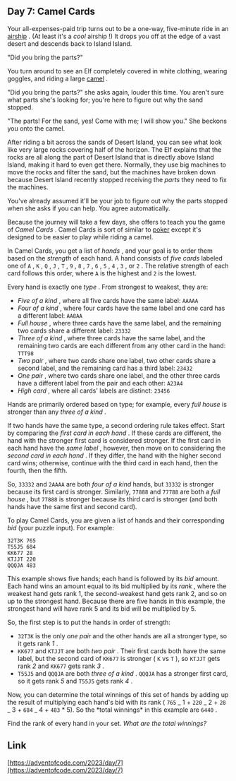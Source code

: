 ## Day 7: Camel Cards

Your all-expenses-paid trip turns out to be a one-way, five-minute ride in an [airship](https://en.wikipedia.org/wiki/Airship) . (At least it's a _cool_ airship !) It drops you off at the edge of a vast desert and descends back to Island Island.

"Did you bring the parts?"

You turn around to see an Elf completely covered in white clothing, wearing goggles, and riding a large [camel](https://en.wikipedia.org/wiki/Dromedary) .

"Did you bring the parts?" she asks again, louder this time. You aren't sure what parts she's looking for; you're here to figure out why the sand stopped.

"The parts! For the sand, yes! Come with me; I will show you." She beckons you onto the camel.

After riding a bit across the sands of Desert Island, you can see what look like very large rocks covering half of the horizon. The Elf explains that the rocks are all along the part of Desert Island that is directly above Island Island, making it hard to even get there. Normally, they use big machines to move the rocks and filter the sand, but the machines have broken down because Desert Island recently stopped receiving the _parts_ they need to fix the machines.

You've already assumed it'll be your job to figure out why the parts stopped when she asks if you can help. You agree automatically.

Because the journey will take a few days, she offers to teach you the game of _Camel Cards_ . Camel Cards is sort of similar to [poker](https://en.wikipedia.org/wiki/List_of_poker_hands) except it's designed to be easier to play while riding a camel.

In Camel Cards, you get a list of _hands_ , and your goal is to order them based on the _strength_ of each hand. A hand consists of _five cards_ labeled one of `A` , `K` , `Q` , `J` , `T` , `9` , `8` , `7` , `6` , `5` , `4` , `3` , or `2` . The relative strength of each card follows this order, where `A` is the highest and `2` is the lowest.

Every hand is exactly one _type_ . From strongest to weakest, they are:

- _Five of a kind_ , where all five cards have the same label: `AAAAA`
- _Four of a kind_ , where four cards have the same label and one card has a different label: `AA8AA`
- _Full house_ , where three cards have the same label, and the remaining two cards share a different label: `23332`
- _Three of a kind_ , where three cards have the same label, and the remaining two cards are each different from any other card in the hand: `TTT98`
- _Two pair_ , where two cards share one label, two other cards share a second label, and the remaining card has a third label: `23432`
- _One pair_ , where two cards share one label, and the other three cards have a different label from the pair and each other: `A23A4`
- _High card_ , where all cards' labels are distinct: `23456`

Hands are primarily ordered based on type; for example, every _full house_ is stronger than any _three of a kind_ .

If two hands have the same type, a second ordering rule takes effect. Start by comparing the _first card in each hand_ . If these cards are different, the hand with the stronger first card is considered stronger. If the first card in each hand have the _same label_ , however, then move on to considering the _second card in each hand_ . If they differ, the hand with the higher second card wins; otherwise, continue with the third card in each hand, then the fourth, then the fifth.

So, `33332` and `2AAAA` are both _four of a kind_ hands, but `33332` is stronger because its first card is stronger. Similarly, `77888` and `77788` are both a _full house_ , but `77888` is stronger because its third card is stronger (and both hands have the same first and second card).

To play Camel Cards, you are given a list of hands and their corresponding _bid_ (your puzzle input). For example:

```
32T3K 765
T55J5 684
KK677 28
KTJJT 220
QQQJA 483
```

This example shows five hands; each hand is followed by its _bid_ amount. Each hand wins an amount equal to its bid multiplied by its _rank_ , where the weakest hand gets rank 1, the second-weakest hand gets rank 2, and so on up to the strongest hand. Because there are five hands in this example, the strongest hand will have rank 5 and its bid will be multiplied by 5.

So, the first step is to put the hands in order of strength:

- `32T3K` is the only _one pair_ and the other hands are all a stronger type, so it gets rank _1_ .
- `KK677` and `KTJJT` are both _two pair_ . Their first cards both have the same label, but the second card of `KK677` is stronger ( `K` vs `T` ), so `KTJJT` gets rank _2_ and `KK677` gets rank _3_ .
- `T55J5` and `QQQJA` are both _three of a kind_ . `QQQJA` has a stronger first card, so it gets rank _5_ and `T55J5` gets rank _4_ .

Now, you can determine the total winnings of this set of hands by adding up the result of multiplying each hand's bid with its rank ( `765` _ 1 + `220` _ 2 + `28` _ 3 + `684` _ 4 + `483` * 5). So the *total winnings\* in this example are `6440` .

Find the rank of every hand in your set. _What are the total winnings?_

## Link

[https://adventofcode.com/2023/day/7](https://adventofcode.com/2023/day/7)
